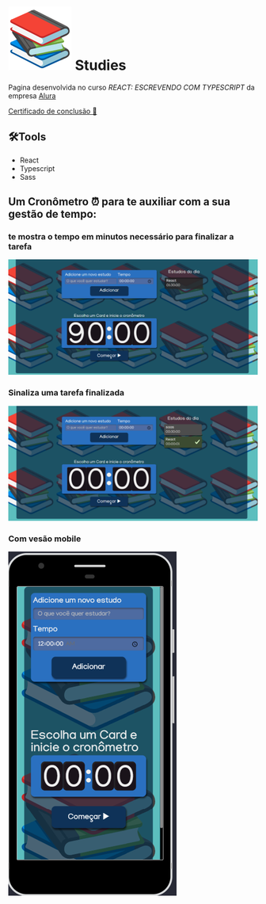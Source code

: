 #  ![icone de Livros ](./src/assets/img/fundo.svg) Studies


 Pagina desenvolvida no curso *REACT: ESCREVENDO COM TYPESCRIPT* da empresa [Alura](https://cursos.alura.com.br)

 [Certificado de conclusão 🚀](https://cursos.alura.com.br/certificate/Kauang13/react-modernizando-escrever-typescript)


 ## 🛠Tools 
 * React
 * Typescript
 * Sass

## Um Cronômetro ⏰ para te auxiliar com a sua gestão de tempo:

### te mostra o tempo em minutos necessário para finalizar a tarefa
![](./public/img/tela2.png)

### Sinaliza uma tarefa finalizada
![](./public/img/tela1.png)

### Com vesão mobile
![](./public/img/tela1-mobile.png)





